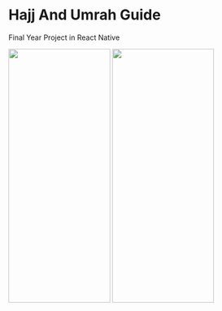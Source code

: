 # Hajj And Umrah Guide
Final Year Project in React Native


<img src="(https://cdn.dribbble.com/userupload/11689104/file/original-0450d7bcec0696a334343c530a866228.jpg?resize=752x" width="200" height="500">  <img src="https://cdn.dribbble.com/userupload/11689105/file/original-2ded44fe0ade9956e121ef9158a81cca.jpg?resize=752x" width="200" height="500">
 
